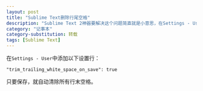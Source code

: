 ```yaml
---
layout: post
title: "Sublime Text删除行尾空格"
description: "Sublime Text 2神器要解决这个问题简直就是小意思，在Settings - User中添加以下设置行"
category: "记事本"
category-substitution: 转载
tags: [Sublime Text]
---
```


在`Settings - User`中添加以下设置行：

    "trim_trailing_white_space_on_save": true

只要保存，就自动清除所有行末空格。







    






